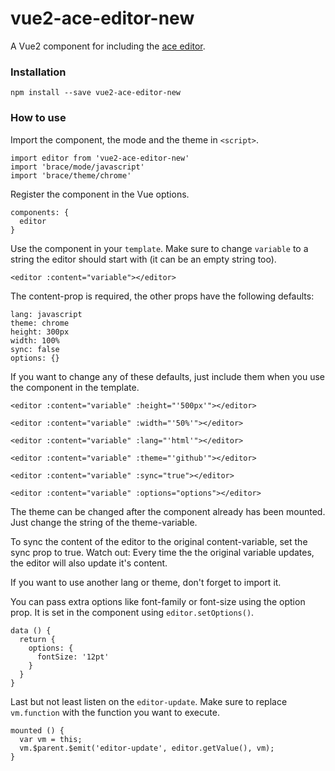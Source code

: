 # vue2-ace-editor-new

A Vue2 component for including the [ace editor](https://ace.c9.io/).

### Installation

```
npm install --save vue2-ace-editor-new
```

### How to use

Import the component, the mode and the theme in `<script>`.

```
import editor from 'vue2-ace-editor-new'
import 'brace/mode/javascript'
import 'brace/theme/chrome'
```

Register the component in the Vue options.

```
components: {
  editor
}
```

Use the component in your `template`. Make sure to change `variable` to a string
the editor should start with (it can be an empty string too).

```
<editor :content="variable"></editor>
```


The content-prop is required, the other props have the following defaults:

```
lang: javascript
theme: chrome
height: 300px
width: 100%
sync: false
options: {}
```

If you want to change any of these defaults, just include them when you use the
component in the template.

```
<editor :content="variable" :height="'500px'"></editor>

<editor :content="variable" :width="'50%'"></editor>

<editor :content="variable" :lang="'html'"></editor>

<editor :content="variable" :theme="'github'"></editor>

<editor :content="variable" :sync="true"></editor>

<editor :content="variable" :options="options"></editor>
```

The theme can be changed after the component already has been mounted. Just
change the string of the theme-variable.

To sync the content of the editor to the original content-variable, set the
sync prop to true. Watch out: Every time the the original variable updates, the
editor will also update it's content.

If you want to use another lang or theme, don't forget to import it.

You can pass extra options like font-family or font-size using the option prop.
It is set in the component using `editor.setOptions()`.

```
data () {
  return {
    options: {
      fontSize: '12pt'
    }
  }
}
```

Last but not least listen on the `editor-update`. Make sure to replace
`vm.function` with the function you want to execute.

```
mounted () {
  var vm = this;
  vm.$parent.$emit('editor-update', editor.getValue(), vm);
}
```
